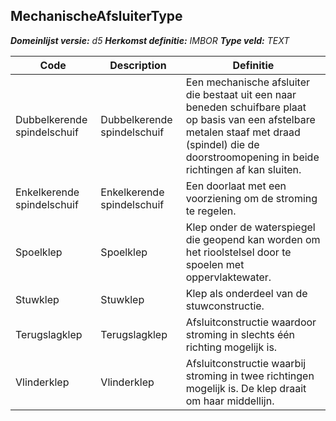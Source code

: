 ﻿## MechanischeAfsluiterType

*__Domeinlijst versie:__ d5*
*__Herkomst definitie:__ IMBOR*
*__Type veld:__ TEXT*

|__Code__ |__Description__ |__Definitie__	|
|	---	|	---	|   ---	| 
| Dubbelkerende spindelschuif | Dubbelkerende spindelschuif | Een mechanische afsluiter die bestaat uit een naar beneden schuifbare plaat op basis van een afstelbare metalen staaf met draad (spindel) die de doorstroomopening in beide richtingen af kan sluiten. |
| Enkelkerende spindelschuif | Enkelkerende spindelschuif | Een doorlaat met een voorziening om de stroming te regelen. |
| Spoelklep | Spoelklep | Klep onder de waterspiegel die geopend kan worden om het rioolstelsel door te spoelen met oppervlaktewater. |
| Stuwklep | Stuwklep | Klep als onderdeel van de stuwconstructie. |
| Terugslagklep | Terugslagklep | Afsluitconstructie waardoor stroming in slechts één richting mogelijk is. |
| Vlinderklep | Vlinderklep | Afsluitconstructie waarbij stroming in twee richtingen mogelijk is. De klep draait om haar middellijn. |
